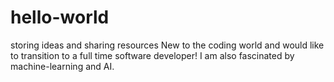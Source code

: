 # hello-world
storing ideas and sharing resources
New to the coding world and would like to transition to a full time software developer! I am also fascinated by machine-learning and AI.
